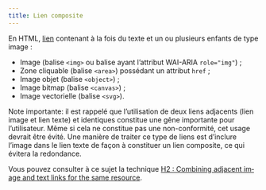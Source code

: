 ```yaml
---
title: Lien composite
---
```


En HTML, [lien](#lien) contenant à la fois du texte et un ou plusieurs enfants
de type image :

- Image (balise `<img>` ou balise ayant l’attribut WAI-ARIA `role="img"`) ;
- Zone cliquable (balise `<area>`) possédant un attribut `href` ;
- Image objet (balise `<object>`) ;
- Image bitmap (balise `<canvas>`) ;
- Image vectorielle (balise `<svg>`).

Note importante: il est rappelé que l’utilisation de deux liens adjacents
(lien image et lien texte) et identiques constitue une gêne importante pour
l’utilisateur. Même si cela ne constitue pas une non-conformité, cet usage
devrait être évité. Une manière de traiter ce type de liens est d’inclure
l’image dans le lien texte de façon à constituer un lien composite, ce qui
évitera la redondance.

Vous pouvez consulter à ce sujet la technique <span lang="en">[H2 : Combining adjacent image and text links for the same resource](https://www.w3.org/WAI/WCAG21/Techniques/html/H2)</span>.
